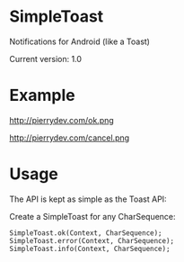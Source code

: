 SimpleToast
===========

Notifications for Android (like a Toast)

Current version: 1.0

Example
===========
http://pierrydev.com/ok.png

http://pierrydev.com/cancel.png


Usage
===========

The API is kept as simple as the Toast API:

Create a SimpleToast for any CharSequence:

	SimpleToast.ok(Context, CharSequence);
    SimpleToast.error(Context, CharSequence);
    SimpleToast.info(Context, CharSequence);

